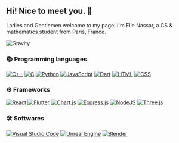 ## Hi! Nice to meet you. 👋
Ladies and Gentlemen welcome to my page!
I'm Elie Nassar, a CS & mathematics student from Paris, France.

![Gravity](https://github.com/user-attachments/assets/e441e5a1-f97c-465b-ad01-3198e4bdb128)



### 📚 Programming languages

[![C++](https://img.shields.io/badge/C++-%2300599C.svg?logo=c%2B%2B&logoColor=white&style=for-the-badge)](#)
[![C](https://img.shields.io/badge/C-00599C?logo=c&logoColor=white&style=for-the-badge)](#)
[![Python](https://img.shields.io/badge/Python-3776AB?logo=python&logoColor=fff&style=for-the-badge)](#)
[![JavaScript](https://img.shields.io/badge/JavaScript-F7DF1E?logo=javascript&logoColor=000&style=for-the-badge)](#)
[![Dart](https://img.shields.io/badge/Dart-%230175C2.svg?logo=dart&logoColor=white&style=for-the-badge)](#)
[![HTML](https://img.shields.io/badge/HTML-%23E34F26.svg?logo=html5&logoColor=white&style=for-the-badge)](#)
[![CSS](https://img.shields.io/badge/CSS-1572B6?logo=css3&logoColor=fff&style=for-the-badge)](#)

### ⚙️ Frameworks

[![React](https://img.shields.io/badge/React-%2320232a.svg?logo=react&logoColor=%2361DAFB&style=for-the-badge)](#)
[![Flutter](https://img.shields.io/badge/Flutter-02569B?logo=flutter&logoColor=fff&style=for-the-badge)](#)
[![Chart.js](https://img.shields.io/badge/Chart.js-FF6384?logo=chartdotjs&logoColor=fff&style=for-the-badge)](#)
[![Express.js](https://img.shields.io/badge/Express.js-%23404d59.svg?logo=express&logoColor=%2361DAFB&style=for-the-badge)](#)
[![NodeJS](https://img.shields.io/badge/Node.js-6DA55F?logo=node.js&logoColor=white&style=for-the-badge)](#)
[![Three.js](https://img.shields.io/badge/Three.js-000?logo=threedotjs&logoColor=fff&style=for-the-badge)](#)

### 🛠️ Softwares

[![Visual Studio Code](https://custom-icon-badges.demolab.com/badge/Visual%20Studio%20Code-0078d7.svg?logo=vsc&logoColor=white&style=for-the-badge)](#)
[![Unreal Engine](https://img.shields.io/badge/Unreal%20Engine-%23313131.svg?logo=unrealengine&logoColor=white&style=for-the-badge)](#)
[![Blender](https://img.shields.io/badge/Blender-%23F5792A.svg?logo=blender&logoColor=white&style=for-the-badge)](#)
